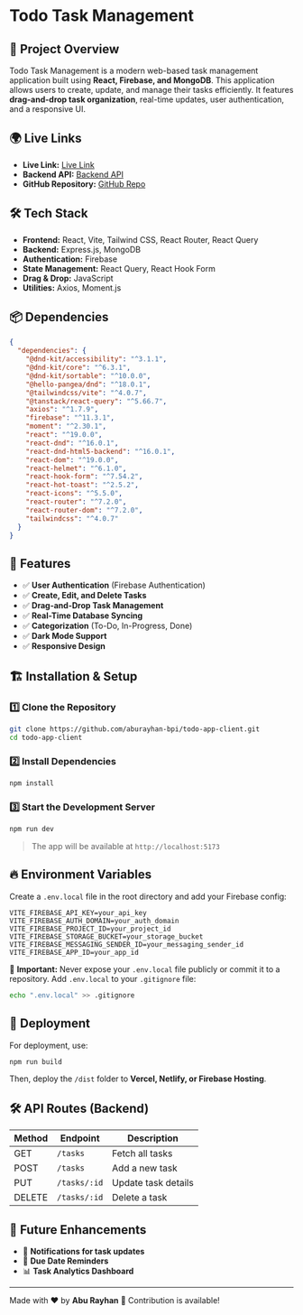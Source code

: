 # Todo Task Management

## 🚀 Project Overview
Todo Task Management is a modern web-based task management application built using **React, Firebase, and MongoDB**. This application allows users to create, update, and manage their tasks efficiently. It features **drag-and-drop task organization**, real-time updates, user authentication, and a responsive UI.

## 🌍 Live Links
- **Live Link:** [Live Link](https://todo-task-management-53f91.web.app)
- **Backend API:** [Backend API](https://todo-task-management-server-omega.vercel.app)
- **GitHub Repository:** [GitHub Repo](https://github.com/aburayhan-bpi/todo-app-server.git)

## 🛠 Tech Stack
- **Frontend:** React, Vite, Tailwind CSS, React Router, React Query
- **Backend:** Express.js, MongoDB
- **Authentication:** Firebase
- **State Management:** React Query, React Hook Form
- **Drag & Drop:** JavaScript
- **Utilities:** Axios, Moment.js

## 📦 Dependencies
```json
{
  "dependencies": {
    "@dnd-kit/accessibility": "^3.1.1",
    "@dnd-kit/core": "^6.3.1",
    "@dnd-kit/sortable": "^10.0.0",
    "@hello-pangea/dnd": "^18.0.1",
    "@tailwindcss/vite": "^4.0.7",
    "@tanstack/react-query": "^5.66.7",
    "axios": "^1.7.9",
    "firebase": "^11.3.1",
    "moment": "^2.30.1",
    "react": "^19.0.0",
    "react-dnd": "^16.0.1",
    "react-dnd-html5-backend": "^16.0.1",
    "react-dom": "^19.0.0",
    "react-helmet": "^6.1.0",
    "react-hook-form": "^7.54.2",
    "react-hot-toast": "^2.5.2",
    "react-icons": "^5.5.0",
    "react-router": "^7.2.0",
    "react-router-dom": "^7.2.0",
    "tailwindcss": "^4.0.7"
  }
}
```

## 🎯 Features
- ✅ **User Authentication** (Firebase Authentication)
- ✅ **Create, Edit, and Delete Tasks**
- ✅ **Drag-and-Drop Task Management**
- ✅ **Real-Time Database Syncing**
- ✅ **Categorization** (To-Do, In-Progress, Done)
- ✅ **Dark Mode Support**
- ✅ **Responsive Design**

## 🏗 Installation & Setup

### 1️⃣ Clone the Repository
```sh
git clone https://github.com/aburayhan-bpi/todo-app-client.git
cd todo-app-client
```

### 2️⃣ Install Dependencies
```sh
npm install
```

### 3️⃣ Start the Development Server
```sh
npm run dev
```
> The app will be available at `http://localhost:5173`

## 🔥 Environment Variables
Create a `.env.local` file in the root directory and add your Firebase config:
```
VITE_FIREBASE_API_KEY=your_api_key
VITE_FIREBASE_AUTH_DOMAIN=your_auth_domain
VITE_FIREBASE_PROJECT_ID=your_project_id
VITE_FIREBASE_STORAGE_BUCKET=your_storage_bucket
VITE_FIREBASE_MESSAGING_SENDER_ID=your_messaging_sender_id
VITE_FIREBASE_APP_ID=your_app_id
```
🚨 **Important:** Never expose your `.env.local` file publicly or commit it to a repository. Add `.env.local` to your `.gitignore` file:
```sh
echo ".env.local" >> .gitignore
```

## 🚀 Deployment
For deployment, use:
```sh
npm run build
```
Then, deploy the `/dist` folder to **Vercel, Netlify, or Firebase Hosting**.

## 🛠 API Routes (Backend)
| Method | Endpoint | Description |
|--------|---------|-------------|
| GET | `/tasks` | Fetch all tasks |
| POST | `/tasks` | Add a new task |
| PUT | `/tasks/:id` | Update task details |
| DELETE | `/tasks/:id` | Delete a task |


## 🚧 Future Enhancements
- 🔄 **Notifications for task updates**
- 📅 **Due Date Reminders**
- 📊 **Task Analytics Dashboard**


---
Made with ❤️ by **Abu Rayhan** 🚀
Contribution is available!